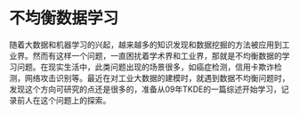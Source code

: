# 不均衡数据学习
随着大数据和机器学习的兴起，越来越多的知识发现和数据挖掘的方法被应用到工业界。然而有这样一个问题，一直困扰着学术界和工业界，那就是不均衡数据的学习问题。在现实生活中，此类问题出现的场景很多，如癌症检测，信用卡欺诈检测，网络攻击识别等。最近在对工业大数据的建模时，就遇到数据不均衡问题时，发现这个方向可研究的点还是很多的，准备从09年TKDE的一篇综述开始学习，记录前人在这个问题上的探索。
